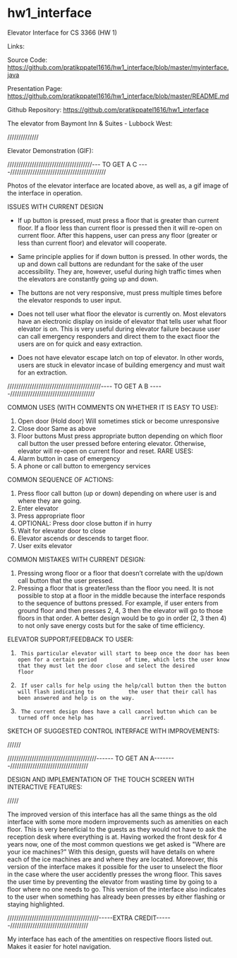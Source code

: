 # hw1_interface
Elevator Interface for CS 3366 (HW 1)

Links: 

Source Code:  https://github.com/pratikppatel1616/hw1_interface/blob/master/myinterface.java

Presentation Page:    https://github.com/pratikppatel1616/hw1_interface/blob/master/README.md

Github Repository:   https://github.com/pratikppatel1616/hw1_interface


The elevator from Baymont Inn & Suites - Lubbock West: 

//////////////

Elevator Demonstration (GIF): 


//////////////////////////////////////--- TO GET A C ----///////////////////////////////////////////

Photos of the elevator interface are located above, as well as, a gif image of the interface in operation.  

ISSUES WITH CURRENT DESIGN 
- If up button is pressed, must press a floor that is greater than current floor.  If a floor less than current floor is pressed then it will re-open on current floor.  After this happens, user can press any floor (greater or less than current floor) and elevator will cooperate.  
 
 - Same principle applies for if down button is pressed.  In other words, the up and down call buttons are redundant for the sake of the user accessibility.  They are, however, useful during high traffic times when the elevators are constantly going up and down.  

- The buttons are not very responsive, must press multiple times before the elevator responds to user input.  

- Does not tell user what floor the elevator is currently on.  Most elevators have an electronic display on inside of elevator that tells user what floor elevator is on. This is very useful during elevator failure because user can call emergency responders and direct them to the exact floor the users are on for quick and easy extraction. 

- Does not have elevator escape latch on top of elevator.  In other words, users are stuck in elevator incase of building emergency and must wait for an extraction.  

//////////////////////////////////////////---- TO GET A B -----//////////////////////////////////////

COMMON USES (WITH COMMENTS ON WHETHER IT IS EASY TO USE):  
1.	Open door (Hold door)
                Will sometimes stick or become unresponsive
2.	Close door 
                Same as above
3.	Floor buttons 
	        Must press appropriate button depending on which floor call button the user pressed                   before entering elevator.  Otherwise, elevator will re-open on current floor and                     reset. 
RARE USES: 
1.	Alarm button in case of emergency
2.	A phone or call button to emergency services 

COMMON SEQUENCE OF ACTIONS:  
1.	Press floor call button (up or down) depending on where user is and where they are going.  
2.	Enter elevator 
3.	Press appropriate floor 
4.	OPTIONAL:  Press door close button if in hurry 
5.	Wait for elevator door to close
6.	Elevator ascends or descends to target floor. 
7.	User exits elevator 

COMMON MISTAKES WITH CURRENT DESIGN: 
1.	Pressing wrong floor or a floor that doesn’t correlate with the up/down call button that the         user pressed. 
2.	Pressing a floor that is greater/less than the floor you need.  It is not possible to stop at         a floor in the middle because the interface responds to the sequence of buttons pressed.  For         example, if user enters from ground floor and then presses 2, 4, 3 then the elevator will go         to those floors in that order.  A better design would be to go in order (2, 3 then 4) to not         only save energy costs but for the sake of time efficiency.  

ELEVATOR SUPPORT/FEEDBACK TO USER:  
1.      This particular elevator will start to beep once the door has been open for a certain period         of time, which lets the user know that they must let the door close and select the desired           floor
2.      If user calls for help using the help/call button then the button will flash indicating to           the user that their call has been answered and help is on the way. 
3.      The current design does have a call cancel button which can be turned off once help has               arrived. 

SKETCH OF SUGGESTED CONTROL INTERFACE WITH IMPROVEMENTS:  

//////

////////////////////////////////////////------ TO GET AN A--------///////////////////////////////////

DESIGN AND IMPLEMENTATION OF THE TOUCH SCREEN WITH INTERACTIVE FEATURES:  

/////

The improved version of this interface has all the same things as the old interface with some more modern improvements such as amenities on each floor.  This is very beneficial to the guests as they would not have to ask the reception desk where everything is at.  Having worked the front desk for 4 years now, one of the most common questions we get asked is "Where are your ice machines?"  With this design, guests will have details on where each of the ice machines are and where they are located.  Moreover, this version of the interface makes it possible for the user to unselect the floor in the case where the user accidently presses the wrong floor.  This saves the user time by preventing the elevator from wasting time by going to a floor where no one needs to go.  This version of the interface also indicates to the user when something has already been presses by either flashing or staying highlighted.  

/////////////////////////////////////////-----EXTRA CREDIT------///////////////////////////////////

My interface has each of the amentities on respective floors listed out.  Makes it easier for hotel navigation.  

